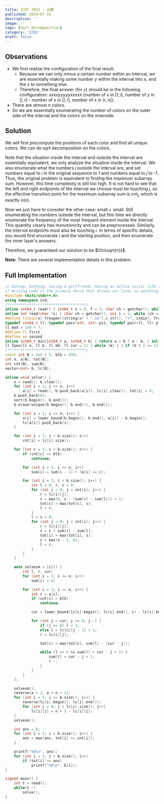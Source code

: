 ```yaml
---
title: ZJOI 2022 - 众数
published: 2024-07-31
description: ''
image: ''
tags: [Sqrt Decomposition]
category: 'ZJOI'
draft: false 
---
```


## Observations

- We first realize the configuration of the final result:
  - Because we can only minus a certain number within an interval, we are essentially making some number $y$ within the interval into $x$, and the $x$ to something else. 
  - Therefore, the final answer (for $x$) should be in the following configuration: $xxxxyyyyyxxxxx$ (number of x in $[1,l)$, number of y in $[l, r]$ - number of x in $[l, r]$, number of x in $(r, n]$).
- There are atmost $n$ colors.
- So we are essentially enumerating the number of colors on the outer side of the interval and the colors on the innerside.

## Solution

We will first precompute the positions of each color and find all unique colors. We can do sqrt decomposition on the colors.

Note that the situation inside the interval and outside the interval are essentially equivalent, we only analyze the situation inside the interval. We also enumerate what the numbers $j$ outside the interval are, and set numbers equal to $i$ in the original sequence to 1 and numbers equal to $j$ to -1. Thus, the original problem is equivalent to finding the maximum subarray sum. However, this time complexity is still too high. It is not hard to see that the left and right endpoints of the interval we choose must be touching $j$, so the effective transition point for the maximum subarray sum is $cnt_j$, which is exactly $o(n)$.

Now we just have to consider the other case: small + small. Still enumerating the numbers outside the interval, but this time we directly enumerate the frequency of the most frequent element inside the interval. This quantity clearly has monotonicity and can be preprocessed. Similarly, the interval endpoints must also be touching $i$. In terms of specific details, you would first enumerate $i$ and the starting position, and then enumerate the inner layer's answers.

Therefore, we guaranteed our solution to be $O(n\sqrt{n})$.

**Note:** There are several implementation details in this problem.

## Full Implementation

```cpp
// Eating, bathing, having a girlfriend, having an active social life is incidental, it gets in the way of code time.
// Writing code is the primary force that drives our lives so anything that interrupts that is wasteful.
#include <bits/stdc++.h>
using namespace std;
/************************************/
inline int64_t read() { int64_t x = 0, f = 1; char ch = getchar(); while (ch<'0'|| ch>'9') { if(ch == '-') f = -1; ch = getchar(); } while (ch >= '0' && ch <= '9') { x = x * 10 + ch - '0'; ch = getchar();} return x * f; }
inline int read(char *s) { char ch = getchar(); int i = 1; while (ch == ' ' || ch == '\n') ch = getchar(); while (ch != ' ' && ch != '\n') s[i++] = ch, ch = getchar(); s[i] = '\0'; return i - 1; }
#define fileio(x) freopen((string(x) + ".in").c_str(), "r", stdin), freopen((string(x) + ".out").c_str(), "w", stdout)
typedef int64_t ll; typedef pair<int, int> pii; typedef pair<ll, ll> pll; typedef long double ld;
ll mod = 1e9 + 7;
#define fi first
#define se second
inline int64_t min(int64_t a, int64_t b) { return a < b ? a : b; } inline int64_t max(int64_t a, int64_t b) { return a > b ? a : b; }
ll fpow(ll a, ll b, ll md, ll cur = 1) { while (b) { { if (b % 2 == 1) cur *= a; } a *= a, b = b / 2, a %= md, cur %= md; } return cur % md; }
/************************************/
const int N = 2e5 + 5, blk = 450;
int n, a[N], tot[N];
int cnt[N], sum[N];
vector<int> b, lc[N];

inline void solve() {
    n = read(); b.clear(); 
    for (int i = 1; i <= n; i++)
        a[i] = read(), b.push_back(a[i]), lc[i].clear(), tot[i] = 0;
    b.push_back(0);
    sort(b.begin(), b.end());
    b.erase(unique(b.begin(), b.end()), b.end());

    for (int i = 1; i <= n; i++) {
        a[i] = lower_bound(b.begin(), b.end(), a[i]) - b.begin();
        lc[a[i]].push_back(i);
    }

    for (int i = 1; i < b.size(); i++)
        cnt[i] = lc[i].size();

    for (int c = 1; c < b.size(); c++) {
        if (cnt[c] <= blk)
            continue;

        for (int i = 1; i <= n; i++)
            sum[i] = sum[i - 1] + (a[i] == c);

        for (int i = 1; i < b.size(); i++) {
            int l = 0, r, s = 0;
            for (int j = 0; j < cnt[i]; j++) {
                r = lc[i][j];
                s = max(0, s - (sum[r] - sum[l])) + 1;
                tot[c] = max(tot[c], s);
                l = r;
            }
            l = s = 0;
            for (int j = 0; j < cnt[i]; j++) {
                r = lc[i][j];
                s = s + sum[r] - sum[l];
                tot[i] = max(tot[i], s);
                s = max(s - 1, 0);
                l = r;
            }
        }
    }

    auto solvesm = [&]() {
        int l, r, cur;
        for (int i = 1; i <= n; i++)
            sum[i] = 0;

        for (int i = 1; i <= n; i++) {
            int c = a[i];
            if (cnt[c] > blk)
                continue;

            cur = lower_bound(lc[c].begin(), lc[c].end(), i) - lc[c].begin();

            for (int j = cur; j >= 0; j--) {
                if (j == 0) l = 1;
                else l = lc[c][j - 1] + 1;
                r = lc[c][j];

                tot[c] = max(tot[c], sum[l] - (cur - j));

                while (l <= r && sum[r] < cur - j + 1) {
                    sum[r] = cur - j + 1;
                    r--;
                }
            }
        }
    };

    solvesm();
    reverse(a + 1, a + n + 1);
    for (int i = 1; i <= b.size(); i++) {
        reverse(lc[i].begin(), lc[i].end());
        for (int j = 0; j < lc[i].size(); j++)
            lc[i][j] = n + 1 - lc[i][j];
    }
    solvesm();

    int ans = 0;
    for (int i = 1; i < b.size(); i++) {
        ans = max(ans, tot[i] += cnt[i]);
    }

    printf("%d\n", ans);
    for (int i = 1; i < b.size(); i++)
        if (tot[i] >= ans)
            printf("%d\n", b[i]);
}

signed main() {
    int t = read();
    while(t--)
        solve();
}
```